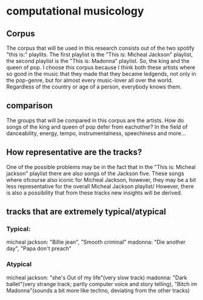 # computational musicology
## Corpus
The corpus that will be used in this research consists out of the two spotify "this is:" playlits. The first playlist is the "This is: Micheal Jackson" playlist, the second playlist is the "This is: Madonna" playlist. So, the king and the queen of pop. I choose this corpus because I think both these artists where so good in the music that they made that they became ledgends, not only in the pop-genre, but for almost every music-lover all over the world. Regardless of the country or age of a person, everybody knows them.

## comparison
The groups that will be compared in this corpus are the artists. How do songs of the king and queen of pop defer from eachother? In the field of danceability, energy, tempo, instrumentalness, speechiness and more...

## How representative are the tracks?
One of the possible problems may be in the fact that in the "This is: Micheal jackson" playlist there are also songs of the Jackson five. These songs where ofcourse also iconic for Micheal Jackson, however, they may be a bit less representative for the overall Micheal Jackson playlist/ However, there is also a possibility that from these tracks new insights will be derived.


## tracks that are extremely typical/atypical

### Typical:
micheal jackson: "Billie jean", "Smooth criminal"
madonna: "Die another day", "Papa don't preach"

### Atypical
micheal jackson: "she's Out of my life"(very slow track)
madonna: "Dark ballet"(very strange track; partly computer voice and story telling), "Bitch im Madonna"(sounds a bit more like techno, deviating from the other tracks)

